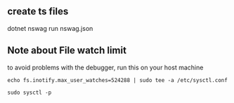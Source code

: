 ## create ts files

dotnet nswag run nswag.json

## Note about File watch limit

to avoid problems with the debugger, run this on your host machine

```
echo fs.inotify.max_user_watches=524288 | sudo tee -a /etc/sysctl.conf

sudo sysctl -p

```
